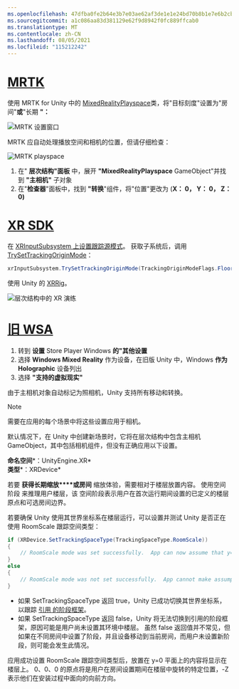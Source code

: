 ```yaml
---
ms.openlocfilehash: 47dfba0fe2b64e3b7e03ae62af3de1e1e24bd70b8b1e7e6b2cb40995428dbda2
ms.sourcegitcommit: a1c086aa83d381129e62f9d8942f0fc889ffcab0
ms.translationtype: MT
ms.contentlocale: zh-CN
ms.lasthandoff: 08/05/2021
ms.locfileid: "115212242"
---
```

# <a name="mrtk"></a>[MRTK](#tab/mrtk)
<!-- NEVER CHANGE THE ABOVE LINE! -->

使用 MRTK for Unity 中的 [MixedRealityPlayspace](/dotnet/api/microsoft.mixedreality.toolkit.mixedrealityplayspace)类，将"目标刻度"设置为"房间"**或**"长期 **"：** 

![MRTK 设置窗口](../../images/mrtk-target-scale.png)

MRTK 应自动处理播放空间和相机的位置，但请仔细检查：

![MRTK playspace](../../images/mrtk-playspace.png)

1. 在" **层次结构"面板** 中，展开 **"MixedRealityPlayspace** GameObject"并找到 **"主相机"** 子对象
2. 在"**检查器**"面板中，找到 **"转换**"组件，将"位置"更改为 (**X： 0， Y： 0， Z： 0)**

# <a name="xr-sdk"></a>[XR SDK](#tab/xr)
<!-- NEVER CHANGE THE ABOVE LINE! -->

在 [XRInputSubsystem 上设置跟踪源模式](https://docs.unity3d.com/Documentation/ScriptReference/XR.XRInputSubsystem.html)。 获取子系统后，调用 [TrySetTrackingOriginMode](https://docs.unity3d.com/Documentation/ScriptReference/XR.XRInputSubsystem.TrySetTrackingOriginMode.html)：

```cs
xrInputSubsystem.TrySetTrackingOriginMode(TrackingOriginModeFlags.Floor);
```

使用 Unity 的 [XRRig](https://docs.unity3d.com/Manual/configuring-project-for-xr.html)。

![层次结构中的 XR 演练](../../images/xrsdk-xrrig.png)

# <a name="legacy-wsa"></a>[旧 WSA](#tab/wsa)
<!-- NEVER CHANGE THE ABOVE LINE! -->

1. 转到 **设置** Store Player Windows **的"其他设置**
2. 选择 **Windows Mixed Reality** 作为设备，在旧版 Unity 中，Windows **作为 Holographic** 设备列出
3. 选择 **"支持的虚拟现实"**

由于主相机对象自动标记为照相机，Unity 支持所有移动和转换。

>[!NOTE]
>需要在应用的每个场景中将这些设置应用于相机。
>
>默认情况下，在 Unity 中创建新场景时，它将在层次结构中包含主相机 GameObject，其中包括相机组件，但没有正确应用以下设置。

**命名空间***：UnityEngine.XR*<br>
**类型***：XRDevice*

若要 **获得长期缩放****或房间** 缩放体验，需要相对于楼层放置内容。 使用空间阶段 来推理用户楼层，该 **[](../../../../design/coordinate-systems.md#spatial-coordinate-systems)** 空间阶段表示用户在首次运行期间设置的已定义的楼层原点和可选房间边界。

若要确保 Unity 使用其世界坐标系在楼层运行，可以设置并测试 Unity 是否正在使用 RoomScale 跟踪空间类型：

```cs
if (XRDevice.SetTrackingSpaceType(TrackingSpaceType.RoomScale))
{
    // RoomScale mode was set successfully.  App can now assume that y=0 in Unity world coordinate represents the floor.
}
else
{
    // RoomScale mode was not set successfully.  App cannot make assumptions about where the floor plane is.
}
```

* 如果 SetTrackingSpaceType 返回 true，Unity 已成功切换其世界坐标系，以跟踪 [引用 的阶段框架](../../../../design/coordinate-systems.md#spatial-coordinate-systems)。
* 如果 SetTrackingSpaceType 返回 false，Unity 将无法切换到引用的阶段框架，原因可能是用户尚未设置其环境中楼层。 虽然 false 返回值并不常见，但如果在不同房间中设置了阶段，并且设备移动到当前房间，而用户未设置新阶段，则可能会发生此情况。

应用成功设置 RoomScale 跟踪空间类型后，放置在 y=0 平面上的内容将显示在楼层上。 0、0、0 的原点将是用户在房间设置期间在楼层中旋转的特定位置，-Z 表示他们在安装过程中面向的向前方向。